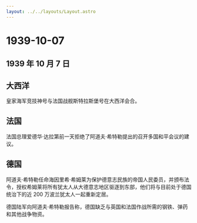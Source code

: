 ```yaml
---
layout: ../../layouts/Layout.astro
---
```


# 1939-10-07

## 1939 年 10 月 7 日

## 大西洋

皇家海军竞技神号与法国战舰斯特拉斯堡号在大西洋会合。

## 法国

法国总理爱德华·达拉第前一天拒绝了阿道夫·希特勒提出的召开多国和平会议的建议。

## 德国

阿道夫·希特勒任命海因里希·希姆莱为保护德意志民族的帝国人民委员，并颁布法令，授权希姆莱将所有犹太人从大德意志地区驱逐到东部，他们将与目前处于德国统治下的近
200 万波兰犹太人一起重新定居。

德国陆军向阿道夫·希特勒报告称，德国缺乏与英国和法国作战所需的钢铁、弹药和其他战争物资。